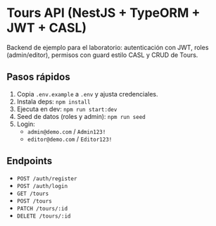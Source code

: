 # Tours API (NestJS + TypeORM + JWT + CASL)

Backend de ejemplo para el laboratorio: autenticación con JWT, roles (admin/editor), permisos con guard estilo CASL y CRUD de Tours.

## Pasos rápidos
1. Copia `.env.example` a `.env` y ajusta credenciales.
2. Instala deps: `npm install`
3. Ejecuta en dev: `npm run start:dev`
4. Seed de datos (roles y admin): `npm run seed`
5. Login:
   - `admin@demo.com` / `Admin123!`
   - `editor@demo.com` / `Editor123!`

## Endpoints
- `POST /auth/register`
- `POST /auth/login`
- `GET /tours`
- `POST /tours`
- `PATCH /tours/:id`
- `DELETE /tours/:id`
